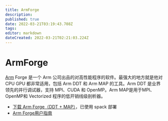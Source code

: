```yaml
---
title: ArmForge
description: 
published: true
date: 2022-03-21T03:19:43.708Z
tags: 
editor: markdown
dateCreated: 2022-03-21T02:21:03.224Z
---
```


# ArmForge
[Arm](https://www.arm.com) Forge 是一个 Arm 公司出品的对高性能程序的软件。最强大的地方就是他对 CPU GPU 都非常适用，包括 Arm DDT 和 Arm MAP 的工具。Arm DDT 是业界领先的并行调试器，支持 MPI、CUDA 和 OpenMP。Arm MAP是用于MPI、OpenMP和 Vectorized 程序的低开销线级剖析器。

- [下载 Arm Forge（DDT + MAP）](https://www.Arm.com/products/)，已使用 spack 部署
- [Arm Forge用户指南](https://developer.arm.com/docs/101136/latest/arm-forge/introduction)
